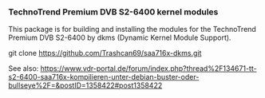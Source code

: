 ### TechnoTrend Premium DVB S2-6400 kernel modules

This package is for building and installing the modules for the
TechnoTrend Premium DVB S2-6400 by dkms (Dynamic Kernel Module Support).

git clone https://github.com/Trashcan69/saa716x-dkms.git

See also: https://www.vdr-portal.de/forum/index.php?thread%2F134671-tt-s2-6400-saa716x-kompilieren-unter-debian-buster-oder-bullseye%2F=&postID=1358422#post1358422
